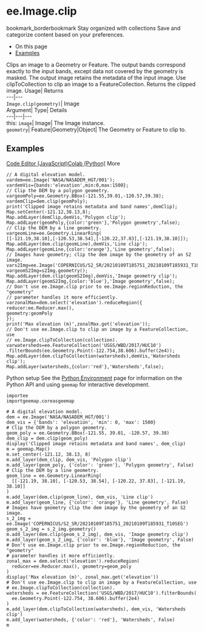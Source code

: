  
#  ee.Image.clip 
bookmark_borderbookmark Stay organized with collections  Save and categorize content based on your preferences.
  * On this page
  * [Examples](https://developers.google.com/earth-engine/apidocs/ee-image-clip#examples)


Clips an image to a Geometry or Feature. 
The output bands correspond exactly to the input bands, except data not covered by the geometry is masked. The output image retains the metadata of the input image.
Use clipToCollection to clip an image to a FeatureCollection.
Returns the clipped image.
Usage| Returns  
---|---  
`Image.clip(geometry)`| Image  
Argument| Type| Details  
---|---|---  
this: `image`| Image| The Image instance.  
`geometry`| Feature|Geometry|Object| The Geometry or Feature to clip to.  
## Examples
[Code Editor (JavaScript)](https://developers.google.com/earth-engine/apidocs/ee-image-clip#code-editor-javascript-sample)[Colab (Python)](https://developers.google.com/earth-engine/apidocs/ee-image-clip#colab-python-sample) More
```
// A digital elevation model.
vardem=ee.Image('NASA/NASADEM_HGT/001');
vardemVis={bands:'elevation',min:0,max:1500};
// Clip the DEM by a polygon geometry.
vargeomPoly=ee.Geometry.BBox(-121.55,39.01,-120.57,39.38);
vardemClip=dem.clip(geomPoly);
print('Clipped image retains metadata and band names',demClip);
Map.setCenter(-121.12,38.13,8);
Map.addLayer(demClip,demVis,'Polygon clip');
Map.addLayer(geomPoly,{color:'green'},'Polygon geometry',false);
// Clip the DEM by a line geometry.
vargeomLine=ee.Geometry.LinearRing(
[[-121.19,38.10],[-120.53,38.54],[-120.22,37.83],[-121.19,38.10]]);
Map.addLayer(dem.clip(geomLine),demVis,'Line clip');
Map.addLayer(geomLine,{color:'orange'},'Line geometry',false);
// Images have geometry; clip the dem image by the geometry of an S2 image.
vars2Img=ee.Image('COPERNICUS/S2_SR/20210109T185751_20210109T185931_T10SEG');
vargeomS2Img=s2Img.geometry();
Map.addLayer(dem.clip(geomS2Img),demVis,'Image geometry clip');
Map.addLayer(geomS2Img,{color:'blue'},'Image geometry',false);
// Don't use ee.Image.clip prior to ee.Image.regionReduction, the "geometry"
// parameter handles it more efficiently.
varzonalMax=dem.select('elevation').reduceRegion({
reducer:ee.Reducer.max(),
geometry:geomPoly
});
print('Max elevation (m)',zonalMax.get('elevation'));
// Don't use ee.Image.clip to clip an image by a FeatureCollection, use
// ee.Image.clipToCollection(collection).
varwatersheds=ee.FeatureCollection('USGS/WBD/2017/HUC10')
.filterBounds(ee.Geometry.Point(-122.754,38.606).buffer(2e4));
Map.addLayer(dem.clipToCollection(watersheds),demVis,'Watersheds clip');
Map.addLayer(watersheds,{color:'red'},'Watersheds',false);
```
Python setup
See the [ Python Environment](https://developers.google.com/earth-engine/guides/python_install) page for information on the Python API and using `geemap` for interactive development.
```
importee
importgeemap.coreasgeemap
```
```
# A digital elevation model.
dem = ee.Image('NASA/NASADEM_HGT/001')
dem_vis = {'bands': 'elevation', 'min': 0, 'max': 1500}
# Clip the DEM by a polygon geometry.
geom_poly = ee.Geometry.BBox(-121.55, 39.01, -120.57, 39.38)
dem_clip = dem.clip(geom_poly)
display('Clipped image retains metadata and band names', dem_clip)
m = geemap.Map()
m.set_center(-121.12, 38.13, 8)
m.add_layer(dem_clip, dem_vis, 'Polygon clip')
m.add_layer(geom_poly, {'color': 'green'}, 'Polygon geometry', False)
# Clip the DEM by a line geometry.
geom_line = ee.Geometry.LinearRing(
  [[-121.19, 38.10], [-120.53, 38.54], [-120.22, 37.83], [-121.19, 38.10]]
)
m.add_layer(dem.clip(geom_line), dem_vis, 'Line clip')
m.add_layer(geom_line, {'color': 'orange'}, 'Line geometry', False)
# Images have geometry clip the dem image by the geometry of an S2 image.
s_2_img = ee.Image('COPERNICUS/S2_SR/20210109T185751_20210109T185931_T10SEG')
geom_s_2_img = s_2_img.geometry()
m.add_layer(dem.clip(geom_s_2_img), dem_vis, 'Image geometry clip')
m.add_layer(geom_s_2_img, {'color': 'blue'}, 'Image geometry', False)
# Don't use ee.Image.clip prior to ee.Image.regionReduction, the "geometry"
# parameter handles it more efficiently.
zonal_max = dem.select('elevation').reduceRegion(
  reducer=ee.Reducer.max(), geometry=geom_poly
)
display('Max elevation (m)', zonal_max.get('elevation'))
# Don't use ee.Image.clip to clip an image by a FeatureCollection, use
# ee.Image.clipToCollection(collection).
watersheds = ee.FeatureCollection('USGS/WBD/2017/HUC10').filterBounds(
  ee.Geometry.Point(-122.754, 38.606).buffer(2e4)
)
m.add_layer(dem.clipToCollection(watersheds), dem_vis, 'Watersheds clip')
m.add_layer(watersheds, {'color': 'red'}, 'Watersheds', False)
m
```

